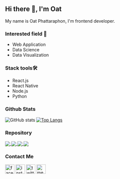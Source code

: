 ## Hi there 👋, I'm Oat
My name is Oat Phattaraphon, I'm frontend developer.

### Interested field :dart:
- Web Application
- Data Science 
- Data Visualization

### Stack tools🛠️
- React.js
- React Native
- Node.js
- Python


### Github Stats
![GitHub stats](https://github-readme-stats.vercel.app/api?username=khawoat6&show_icons=true&hide=issues&theme=buefy&count_private=false&icon_color=5c6bc0&include_all_commits=false)
[![Top Langs](https://github-readme-stats.vercel.app/api/top-langs/?username=khawoat6&layout=compact&theme=graywhite)](https://github.com/anuraghazra/github-readme-stats)

### Repository

<a href="https://github.com/Khawoat6/todolist-application">
  <img align="center" src="https://github-readme-stats.vercel.app/api/pin/?username=khawoat6&repo=todolist-application" />
</a>
<a href="https://github.com/Khawoat6/covid19-tracker">
  <img align="center" src="https://github-readme-stats.vercel.app/api/pin/?username=khawoat6&repo=covid19-tracker" />
</a>
<a href="https://github.com/Khawoat6/covid19-tracker-v3">
  <img align="center" src="https://github-readme-stats.vercel.app/api/pin/?username=khawoat6&repo=covid19-tracker-v3" />
</a>
<a href="https://github.com/Khawoat6/todolists-application">
  <img align="center" src="https://github-readme-stats.vercel.app/api/pin/?username=khawoat6&repo=todolists-application" />
</a>


### Contact Me
[<img src='https://cdn.jsdelivr.net/npm/simple-icons@3.0.1/icons/facebook.svg' alt='facebook' height='30'>](https://www.facebook.com/phattaraphon.oat)
[<img src='https://cdn.jsdelivr.net/npm/simple-icons@3.0.1/icons/instagram.svg' alt='instagram' height='30'>](https://www.instagram.com/khawoat6/)
[<img src='https://cdn.jsdelivr.net/npm/simple-icons@3.0.1/icons/twitter.svg' alt='twitter' height='30'>](https://twitter.com/phattaraphon_c)
[<img src='https://cdn.jsdelivr.net/npm/simple-icons@3.0.1/icons/medium.svg' alt='medium' height='30'>](https://medium.com/@phattaraphon.c)


<!--
**Khawoat6/khawoat6** is a ✨ _special_ ✨ repository because its `README.md` (this file) appears on your GitHub profile.

Here are some ideas to get you started:

- 🔭 I’m currently working on ...
- 🌱 I’m currently learning ...
- 👯 I’m looking to collaborate on ...
- 🤔 I’m looking for help with ...
- 💬 Ask me about ...
- 📫 How to reach me: ...
- 😄 Pronouns: ...
- ⚡ Fun fact: ...
-->
